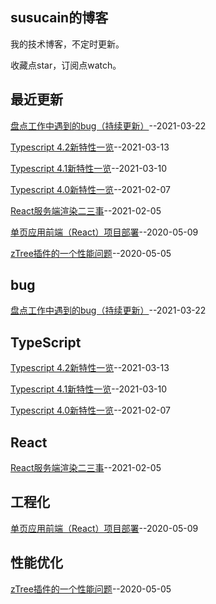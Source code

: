 ## susucain的博客

我的技术博客，不定时更新。

收藏点star，订阅点watch。

## 最近更新
[盘点工作中遇到的bug（持续更新）](https://github.com/susucain/blog/issues/10)--2021-03-22

[Typescript 4.2新特性一览](https://github.com/susucain/blog/issues/9)--2021-03-13

[Typescript 4.1新特性一览](https://github.com/susucain/blog/issues/5)--2021-03-10

[Typescript 4.0新特性一览](https://github.com/susucain/blog/issues/4)--2021-02-07

[React服务端渲染二三事](https://github.com/susucain/blog/issues/3)--2021-02-05

[单页应用前端（React）项目部署](https://github.com/susucain/blog/issues/2)--2020-05-09

[zTree插件的一个性能问题](https://github.com/susucain/blog/issues/1)--2020-05-05

## bug
[盘点工作中遇到的bug（持续更新）](https://github.com/susucain/blog/issues/10)--2021-03-22

## TypeScript
[Typescript 4.2新特性一览](https://github.com/susucain/blog/issues/9)--2021-03-13

[Typescript 4.1新特性一览](https://github.com/susucain/blog/issues/5)--2021-03-10

[Typescript 4.0新特性一览](https://github.com/susucain/blog/issues/4)--2021-02-07

## React
[React服务端渲染二三事](https://github.com/susucain/blog/issues/3)--2021-02-05

## 工程化
[单页应用前端（React）项目部署](https://github.com/susucain/blog/issues/2)--2020-05-09

## 性能优化
[zTree插件的一个性能问题](https://github.com/susucain/blog/issues/1)--2020-05-05

